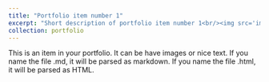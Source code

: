 ```yaml
---
title: "Portfolio item number 1"
excerpt: "Short description of portfolio item number 1<br/><img src='images/etabs1.jpg'>"
collection: portfolio
---
```


This is an item in your portfolio. It can be have images or nice text. If you name the file .md, it will be parsed as markdown. If you name the file .html, it will be parsed as HTML. 
